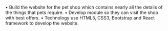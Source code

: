 •	Build the website for the pet shop which contains nearly all the details of the things that pets require.
•	Develop module so they can visit the shop with best offers.
•	Technology use HTML5, CSS3, Bootstrap and React framework to develop the website.
